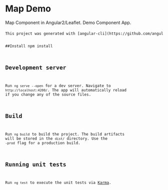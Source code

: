 <h1>Map Demo</h1>
<div>
	Map Component in Angular2/Leaflet. Demo Component App.
</div>

<div style="margin-top: 20px">
<pre style="font-size: 12px">
This project was generated with [angular-cli](https://github.com/angular/angular-cli) version 1.0.0-beta.25.5.

##Install
npm install

## Development server
Run `ng serve --open` for a dev server. Navigate to `http://localhost:4200/`. The app will automatically reload if you change any of the source files.

## Build

Run `ng build` to build the project. The build artifacts will be stored in the `dist/` directory. Use the `-prod` flag for a production build.

## Running unit tests

Run `ng test` to execute the unit tests via [Karma](https://karma-runner.github.io).
</pre>
</div>

